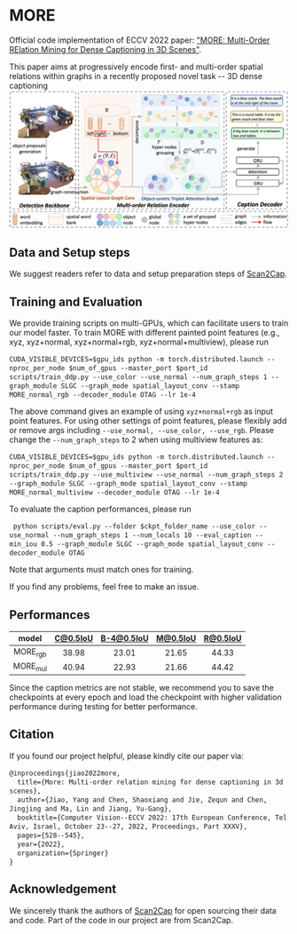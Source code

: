 # MORE
Official code implementation of ECCV 2022 paper: ["MORE: Multi-Order RElation Mining for Dense Captioning in 3D Scenes"](https://arxiv.org/abs/2203.05203). 

This paper aims at progressively encode first- and multi-order spatial relations within graphs in a recently proposed novel task -- 3D dense captioning
![framework of MORE](/Images/MORE.png)

## Data and Setup steps
We suggest readers refer to data and setup preparation steps of [Scan2Cap](https://github.com/daveredrum/Scan2Cap).

## Training and Evaluation
We provide training scripts on multi-GPUs, which can facilitate users to train our model faster. To train MORE with different painted point features (e.g., xyz, xyz+normal, xyz+normal+rgb, xyz+normal+multiview), please run
```
CUDA_VISIBLE_DEVICES=$gpu_ids python -m torch.distributed.launch --nproc_per_node $num_of_gpus --master_port $port_id scripts/train_ddp.py --use_color --use_normal --num_graph_steps 1 --graph_module SLGC --graph_mode spatial_layout_conv --stamp MORE_normal_rgb --decoder_module OTAG --lr 1e-4
```
The above command gives an example of using ```xyz+normal+rgb``` as input point features. For using other settings of point features, please flexibly add or remove args including ```--use_normal, --use_color, --use_rgb```. Please change the ```--num_graph_steps``` to 2 when using multiview features as:
```
CUDA_VISIBLE_DEVICES=$gpu_ids python -m torch.distributed.launch --nproc_per_node $num_of_gpus --master_port $port_id scripts/train_ddp.py --use_multiview --use_normal --num_graph_steps 2 --graph_module SLGC --graph_mode spatial_layout_conv --stamp MORE_normal_multiview --decoder_module OTAG --lr 1e-4
```
To evaluate the caption performances, please run
```
 python scripts/eval.py --folder $ckpt_folder_name --use_color --use_normal --num_graph_steps 1 --num_locals 10 --eval_caption --min_iou 0.5 --graph_module SLGC --graph_mode spatial_layout_conv --decoder_module OTAG
```
Note that arguments must match ones for training.

If you find any problems, feel free to make an issue.

## Performances
|  model   | C@0.5IoU  | B-4@0.5IoU | M@0.5IoU | R@0.5IoU
|  :----:  | :----:  |  :----:  |  :----:  |  :----:  |
| MORE<sub>rgb  | 38.98 | 23.01 | 21.65 | 44.33 |
| MORE<sub>mul  | 40.94 | 22.93 | 21.66 | 44.42 |

Since the caption metrics are not stable, we recommend you to save the checkpoints at every epoch and load the checkpoint with higher validation performance during testing for better performance.

## Citation
If you found our project helpful, please kindly cite our paper via:
```
@inproceedings{jiao2022more,
  title={More: Multi-order relation mining for dense captioning in 3d scenes},
  author={Jiao, Yang and Chen, Shaoxiang and Jie, Zequn and Chen, Jingjing and Ma, Lin and Jiang, Yu-Gang},
  booktitle={Computer Vision--ECCV 2022: 17th European Conference, Tel Aviv, Israel, October 23--27, 2022, Proceedings, Part XXXV},
  pages={528--545},
  year={2022},
  organization={Springer}
}
```
## Acknowledgement
We sincerely thank the authors of [Scan2Cap](https://github.com/daveredrum/Scan2Cap) for open sourcing their data and code. Part of the code in our project are from Scan2Cap.
